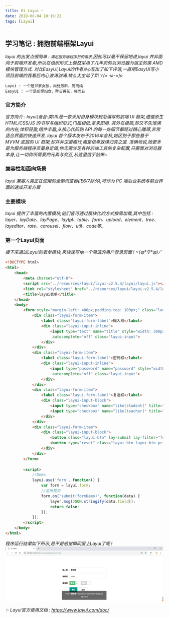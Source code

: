 ```yaml
---
title: Hi Layui ~
date: 2019-08-04 10:16:22
tags: [Layui]
---
```


## 学习笔记 : 拥抱前端框架Layui
*layui 的出发点很简单 : `满足服务端程序员的需求`,因此可以毫不保留地说,layui 并非面向于前端开发者,所以在组织形式上毅然采用了几年前的以浏览器为宿主的类 AMD 模块管理方式. 对比EasyUI,Layui的作者`贤心`写出了如下评语,一直用EasyUI写小项目前端的我看后内心波涛汹涌,特么太生动了趴ヾ(=･ω･=)o*
```
Layui : 一个是邻家女孩，尚处芳龄，简而纯
EasyUI : 一个是彪悍妇女，昨日黄花，强而丑
```

### 官方简介
*官方简介 : layui(谐音:类UI)是一款采用自身模块规范编写的前端 UI 框架,遵循原生 HTML/CSS/JS 的书写与组织形式,门槛极低,拿来即用. 其外在极简,却又不失饱满的内在,体积轻盈,组件丰盈,从核心代码到 API 的每一处细节都经过精心雕琢,非常适合界面的快速开发. layui 首个版本发布于2016年金秋,她区别于那些基于 MVVM 底层的 UI 框架,却并非逆道而行,而是信奉返璞归真之道. 准确地说,她更多是为服务端程序员量身定做,你无需涉足各种前端工具的复杂配置,只需面对浏览器本身,让一切你所需要的元素与交互,从这里信手拈来~*

### 兼容性和面向场景
*layui 兼容人类正在使用的全部浏览器(IE6/7除外),可作为 PC 端后台系统与前台界面的速成开发方案*

### 主要模块
*layui 提供了丰富的内置模块,他们皆可通过模块化的方式按需加载,其中包括 : layer、layDate、layPage、laytpl、table、form、upload、element、tree、layeditor、rate、carousel、flow、util、code等..*

### 第一个Layui页面
*接下来通过Layui的表单模块,来快速写地一个简洁的用户登录页面 !ヾ(◍°∇°◍)ﾉﾞ*
```html
<!DOCTYPE html>
<html>
	<head>
		<meta charset="utf-8">
		<script src="../resources/layui/layui-v2.5.4/layui/layui.js"></script>
		<link rel="stylesheet" href="../resources/layui/layui-v2.5.4/layui/css/layui.css">
		<title>layui表单</title>
	</head>
	<body>
		<form style="margin-left: 400px;padding-top: 100px;" class="layui-form" action="">
			<div class="layui-form-item">
				<label class="layui-form-label">输入框</label>
				<div class="layui-input-inline">
					<input type="text" name="title" style="width: 300px;" required lay-verify="required" placeholder="请输入账号"
					 autocomplete="off" class="layui-input">
				</div>
			</div>
			<div class="layui-form-item">
				<label class="layui-form-label">密码框</label>
				<div class="layui-input-inline">
					<input type="password" name="password" style="width: 300px;" required lay-verify="required" placeholder="请输入密码"
					 autocomplete="off" class="layui-input">
				</div>
			</div>
			<div class="layui-form-item">
				<label class="layui-form-label">复选框</label>
				<div class="layui-input-block">
					<input type="checkbox" name="like[student]" title="学生">
					<input type="checkbox" name="like[teacher]" title="教师" checked>
				</div>
			</div>
			<div class="layui-form-item">
				<div class="layui-input-block">
					<button class="layui-btn" lay-submit lay-filter="formDemo">提交</button>
					<button type="reset" class="layui-btn layui-btn-primary">重置</button>
				</div>
			</div>
		</form>

		<script>
			//Demo
			layui.use('form', function() {
				var form = layui.form;
				//监听提交
				form.on('submit(formDemo)', function(data) {
					layer.msg(JSON.stringify(data.field));
					return false;
				});
			});
		</script>
	</body>
</html>
```

*程序运行结果如下所示,是不是感觉瞬间爱上Layui了呢 !*
![](Hi-Layui/Layui-form.PNG)



*✨ Layui官方使用文档 : https://www.layui.com/doc/*